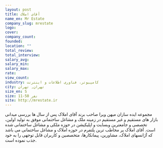 ```yaml
---
layout: post
title: آقای املاک
name_en: Mr Estate
company_slug: mrestate
logo: 
cover: 
company_count:
founded:
location: ""
total_review: 
total_interview: 
salary_avg: 
salary_min: 
salary_max: 
rate: 
view_count: 
industry: کامپیوتر، فناوری اطلاعات و اینترنت
city: تهران, تهران
size_en: S
size: 11-50 نفر
site: http://mrestate.ir
---
```


مجموعه ایده سازان میهن ویرا صاحب برند آقای املاک پس از سال ها بررسی میدانی بازار های مستقیم و غیر مستقیم در زمینه ملک و مشاغل ساختمانی موفق به تولید اولین، تخصصی و جامعترین وبسایت و اپلیکیشن در حوزه ملکی و مشاغل ساختمانی شده است.
آقای املاک پر مخاطب ترین پلتفرم در حوزه املاک و مشاغل ساختمانی می باشد که آژانسهای املاک، مشاورین، پیمانکارها، متخصصین و کاربران قابل توجهی را به خود جذب نموده است.